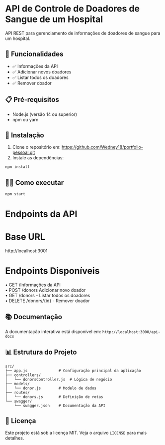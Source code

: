 # API de Controle de Doadores de Sangue de um Hospital

API REST  para gerenciamento de informações de doadores de sangue para um hospital.

## 🚀 Funcionalidades

- ✅ Informações da API
- ✅ Adicionar novos doadores
- ✅ Listar todos os doadores
- ✅ Remover doador


## 📋 Pré-requisitos

- Node.js (versão 14 ou superior)
- npm ou yarn

## 🔧 Instalação

1. Clone o repositório em: https://github.com/Wedney18/portfolio-pessoal.git
2. Instale as dependências:
```bash
npm install
```

## 🏃‍♂️ Como executar

```bash
npm start
```
# Endpoints da API
# Base URL
http://localhost:3001


# Endpoints Disponíveis
• GET /Informações da API           
• POST /donors Adicionar novo doador              
• GET /donors - Listar todos os doadores               
• DELETE /donors/{id} - Remover doador


## 📚 Documentação

A documentação interativa está disponível em: `http://localhost:3000/api-docs`


## 📊 Estrutura do Projeto

```
src/
├── app.js              # Configuração principal da aplicação
├── controllers/
│   └── donorsController.js  # Lógica de negócio
├── models/
│   └── donor.js        # Modelo de dados
├── routes/
│   └── donors.js       # Definição de rotas
└── swagger/
    └── swagger.json    # Documentação da API
```


## 📄 Licença

Este projeto está sob a licença MIT. Veja o arquivo `LICENSE` para mais detalhes.
